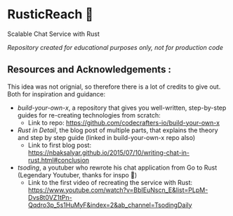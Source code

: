 # RusticReach 🦀
Scalable Chat Service with Rust 

_Repository created for educational purposes only, not for production code_

## Resources and Acknowledgements :
This idea was not orignial, so therefore there is a lot of credits to give out. Both for inspiration and guidance:
- _build-your-own-x_, a repository that gives you well-written, step-by-step guides for re-creating technologies from scratch:
  - Link to repo: https://github.com/codecrafters-io/build-your-own-x
- _Rust in Detail_, the blog post of multiple parts, that explains the theory and step by step guide (linked in build-your-own-x repo also)
  - Link to first blog post: https://nbaksalyar.github.io/2015/07/10/writing-chat-in-rust.html#conclusion
- _tsoding_, a youtuber who rewrote his chat application from Go to Rust (Legendary Youtuber, thanks for inspo 🥳)
    - Link to the first video of recreating the service with Rust: https://www.youtube.com/watch?v=BbIEuNscn_E&list=PLpM-Dvs8t0VZ1tPn-Qqdro3p_5s1HuMyF&index=2&ab_channel=TsodingDaily
